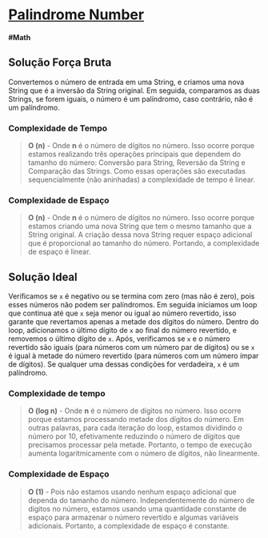 # [Palindrome Number](https://leetcode.com/problems/palindrome-number/)

#### \#Math

## Solução Força Bruta

Convertemos o número de entrada em uma String, e criamos uma nova String que é a inversão da String original. Em seguida,
comparamos as duas Strings, se forem iguais, o número é um palíndromo, caso contrário, não é um palíndromo.

### Complexidade de Tempo
>**O (n)** - Onde **n** é o número de dígitos no número. Isso ocorre porque estamos realizando três operações principais
> que dependem do tamanho do número: Conversão para String, Reversão da String e Comparação das Strings. Como essas
> operações são executadas sequencialmente (não aninhadas) a complexidade de tempo é linear.

### Complexidade de Espaço
>**O (n)** - Onde **n** é o número de dígitos no número. Isso ocorre porque estamos criando uma nova String que tem o
> mesmo tamanho que a String original. A criação dessa nova String requer espaço adicional que é proporcional ao tamanho
> do número. Portando, a complexidade de espaço é linear.


## Solução Ideal

Verificamos se `x` é negativo ou se termina com zero (mas não é zero), pois esses números não podem ser palíndromos. Em
seguida iniciamos um loop que continua até que `x` seja menor ou igual ao número revertido, isso garante que revertamos
apenas a metade dos dígitos do número. Dentro do loop, adicionamos o último dígito de `x` ao final do número revertido, 
e removemos o último dígito de `x`. Após, verificamos se `x` e o número revertido são iguais (para números com um número
par de dígitos) ou se `x` é igual à metade do número revertido (para números com um número ímpar de dígitos). Se qualquer
uma dessas condições for verdadeira, `x` é um palíndromo.

### Complexidade de tempo
>**O (log n)** - Onde **n** é o número de dígitos no número. Isso ocorre porque estamos processando metade dos dígitos do
> número. Em outras palavras, para cada iteração do loop, estamos dividindo o número por 10, efetivamente reduzindo o
> número de dígitos que precisamos processar pela metade. Portanto, o tempo de execução aumenta logaritmicamente com o
> número de dígitos, não linearmente.

### Complexidade de Espaço
>**O (1)** - Pois não estamos usando nenhum espaço adicional que dependa do tamanho do número. Independentemente do
> número de dígitos no número, estamos usando uma quantidade constante de espaço para armazenar o número revertido e
> algumas variáveis adicionais. Portanto, a complexidade de espaço é constante.